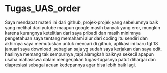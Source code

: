 # Tugas_UAS_order
Saya mendapat materi ini dari github, projek-projek yang sebelumnya baik yang melihat dari yutube maupun google masih banyak yang eror, mungkin karena kurangnya ketelitian dari saya pribadi dan masih minimnya pengetahuan saya tentang memahami alur dari coding itu sendiri dan akhirnya saya memutuskan untuk mencari di github, aplikasi ini baru tgl 18 januari saya download ,sebagian saja yg sudah saya kerjakan dan saya edit. hasilnya memang tak sempurnya ,tapi alamgkah baiknya sekecil apapun usaha mahasiswa dalam mengerjakan tugas-tugasnya patut dihargai dan diapresiasi sebagai acuan kedepannya agar bisa lebih baik lagi.

